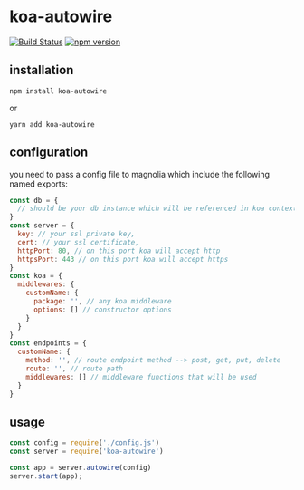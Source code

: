 # koa-autowire

[![Build Status](https://travis-ci.org/matsp/koa-autowire.svg?branch=master)](https://travis-ci.org/matsp/koa-autowire) 
[![npm version](https://badge.fury.io/js/koa-autowire.svg)](https://badge.fury.io/js/koa-autowire)

## installation

`npm install koa-autowire`

or

`yarn add koa-autowire`

## configuration

you need to pass a config file to magnolia which include the following named exports:

``` javascript
const db = {
  // should be your db instance which will be referenced in koa context object
}
const server = {
  key: // your ssl private key,
  cert: // your ssl certificate,
  httpPort: 80, // on this port koa will accept http
  httpsPort: 443 // on this port koa will accept https
}
const koa = {
  middlewares: {
    customName: {
      package: '', // any koa middleware
      options: [] // constructor options
    }
  }
}
const endpoints = {
  customName: {
    method: '', // route endpoint method --> post, get, put, delete
    route: '', // route path
    middlewares: [] // middleware functions that will be used
  }
}
```


## usage

``` javascript
const config = require('./config.js')
const server = require('koa-autowire')

const app = server.autowire(config)
server.start(app);
 
```

